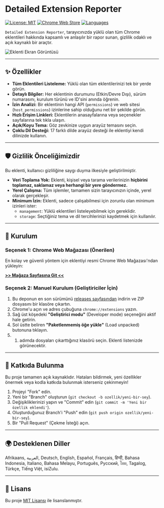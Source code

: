 # Detailed Extension Reporter

[![License: MIT](https://img.shields.io/badge/License-MIT-yellow.svg)](https://opensource.org/licenses/MIT)
[![Chrome Web Store](https://img.shields.io/chrome-web-store/v/abcdefghijklmnopqrstuvwxyzabcdef?label=Chrome%20Web%20Store&color=blue)](https://chrome.google.com/webstore/detail/detailed-extension-report/[BURAYA_CHROME_WEB_MAĞAZASI_KİMLİĞİ_GELECEK])
[![Languages](https://img.shields.io/badge/Languages-17-green.svg)](#diller)

`Detailed Extension Reporter`, tarayıcınızda yüklü olan tüm Chrome eklentileri hakkında kapsamlı ve anlaşılır bir rapor sunan, gizlilik odaklı ve açık kaynaklı bir araçtır.

![Eklenti Ekran Görüntüsü]([[BURAYA_EKRAN_GÖRÜNTÜSÜ_URL'Sİ_GELECEK]](https://lh3.googleusercontent.com/Cc5viyYHGDz0rN3AT1YO6noJB7RFVd4Ha0XvoHd-j3MKS6yJ0zkGEKtrPjZenxfnOQcN9N8x-ORDUE6h6arRtFlkzMA=s800-w800-h500))

---

## ✨ Özellikler

- **Tüm Eklentileri Listeleme:** Yüklü olan tüm eklentilerinizi tek bir yerde görün.
- **Detaylı Bilgiler:** Her eklentinin durumunu (Etkin/Devre Dışı), sürüm numarasını, kurulum türünü ve ID'sini anında öğrenin.
- **İzin Analizi:** Bir eklentinin hangi API (`permissions`) ve web sitesi (`host_permissions`) izinlerine sahip olduğunu net bir şekilde görün.
- **Hızlı Erişim Linkleri:** Eklentilerin anasayfalarına veya seçenekler sayfalarına tek tıkla ulaşın.
- **Açık/Koyu Tema:** Göz zevkinize uygun arayüz temasını seçin.
- **Çoklu Dil Desteği:** 17 farklı dilde arayüz desteği ile eklentiyi kendi dilinizde kullanın.

---

## 🛡️ Gizlilik Önceliğimizdir

Bu eklenti, kullanıcı gizliliğine saygı duyma ilkesiyle geliştirilmiştir.

- **Veri Toplama Yok:** Eklenti, kişisel veya tarama verilerinizin **hiçbirini toplamaz, saklamaz veya herhangi bir yere göndermez.**
- **Yerel Çalışma:** Tüm işlemler, tamamen sizin tarayıcınızın içinde, yerel olarak gerçekleşir.
- **Minimum İzin:** Eklenti, sadece çalışabilmesi için zorunlu olan minimum izinleri ister:
    - `management`: Yüklü eklentileri listeleyebilmek için gereklidir.
    - `storage`: Seçtiğiniz tema ve dil tercihlerinizi kaydetmek için kullanılır.

---

## 🚀 Kurulum

### Seçenek 1: Chrome Web Mağazası (Önerilen)

En kolay ve güvenli yöntem için eklentiyi resmi Chrome Web Mağazası'ndan yükleyin:

**[>> Mağaza Sayfasına Git <<](https://chrome.google.com/webstore/detail/detailed-extension-report/[BURAYA_CHROME_WEB_MAĞAZASI_KİMLİĞİ_GELECEK])**

### Seçenek 2: Manuel Kurulum (Geliştiriciler İçin)

1.  Bu deponun en son sürümünü [releases sayfasından]([GITHUB_DEPO_URL]/releases) indirin ve ZIP dosyasını bir klasöre çıkartın.
2.  Chrome'u açın ve adres çubuğuna `chrome://extensions` yazın.
3.  Sağ üst köşedeki **"Geliştirici modu"** (Developer mode) seçeneğini aktif hale getirin.
4.  Sol üstte beliren **"Paketlenmemiş öğe yükle"** (Load unpacked) butonuna tıklayın.
5.  1. adımda dosyaları çıkarttığınız klasörü seçin. Eklenti listenizde görünecektir.

---

## 🔧 Katkıda Bulunma

Bu proje tamamen açık kaynaklıdır. Hataları bildirmek, yeni özellikler önermek veya kodla katkıda bulunmak isterseniz çekinmeyin!

1.  Projeyi "Fork" edin.
2.  Yeni bir "Branch" oluşturun (`git checkout -b ozellik/yeni-bir-sey`).
3.  Değişikliklerinizi yapın ve "Commit" edin (`git commit -m 'Yeni bir özellik eklendi'`).
4.  Oluşturduğunuz Branch'i "Push" edin (`git push origin ozellik/yeni-bir-sey`).
5.  Bir "Pull Request" (Çekme İsteği) açın.

---

## <a id="diller">🌍 Desteklenen Diller</a>

Afrikaans, العربية, Deutsch, English, Español, Français, हिन्दी, Bahasa Indonesia, Italiano, Bahasa Melayu, Português, Русский, ไทย, Tagalog, Türkçe, Tiếng Việt, isiZulu.

---

## 📄 Lisans

Bu proje [MIT Lisansı](LICENSE) ile lisanslanmıştır.
